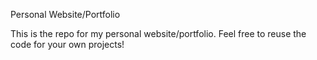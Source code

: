 Personal Website/Portfolio

This is the repo for my personal website/portfolio. Feel free to reuse the code for your own projects!
